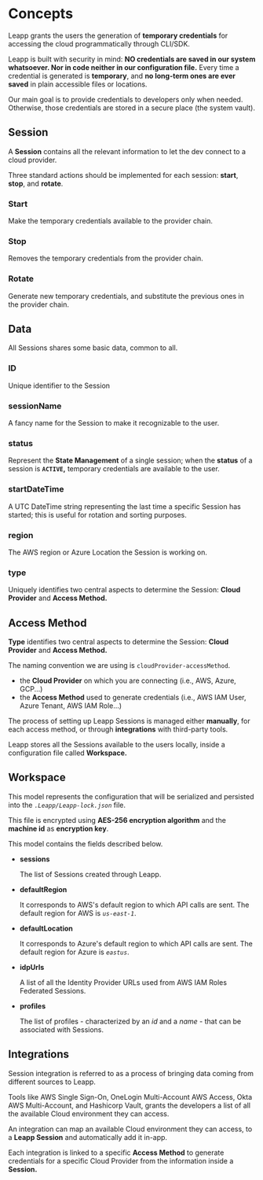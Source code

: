 # Concepts
Leapp grants the users the generation of **temporary credentials** for accessing the cloud programmatically through CLI/SDK.

Leapp is built with security in mind: **NO credentials are saved in our system whatsoever. Nor in code neither in our configuration file.** Every time a credential is generated is **temporary**, and **no long-term ones are ever saved** in plain accessible files or locations.

Our main goal is to provide credentials to developers only when needed. Otherwise, those credentials are stored in a secure place (the system vault).

## Session

A **Session** contains all the relevant information to let the dev connect to a cloud provider.

Three standard actions should be implemented for each session: **start**, **stop**, and **rotate**.

### Start
Make the temporary credentials available to the provider chain.

### Stop
Removes the temporary credentials from the provider chain.

### Rotate
Generate new temporary credentials, and substitute the previous ones in the provider chain.

## Data
All Sessions shares some basic data, common to all. 

### ID
Unique identifier to the Session

### sessionName
A fancy name for the Session to make it recognizable to the user.

### status
Represent the **State Management** of a single session; when the **status** of a session is **`ACTIVE`,** temporary credentials are available to the user.

### startDateTime
A UTC DateTime string representing the last time a specific Session has started; this is useful for rotation and sorting purposes.

### region
The AWS region or Azure Location the Session is working on.

### type
Uniquely identifies two central aspects to determine the Session: **Cloud Provider** and **Access Method.**

## Access Method

**Type** identifies two central aspects to determine the Session: **Cloud Provider** and **Access Method.**

The naming convention we are using is `cloudProvider-accessMethod`.

- the **Cloud Provider** on which you are connecting (i.e., AWS, Azure, GCP...)
- the **Access Method** used to generate credentials (i.e., AWS IAM User, Azure Tenant, AWS IAM Role...)

The process of setting up Leapp Sessions is managed either **manually**, for each access method, or through **integrations** with third-party tools.

Leapp stores all the Sessions available to the users locally, inside a configuration file called **Workspace.**

## Workspace

This model represents the configuration that will be serialized and persisted into the *`.Leapp/Leapp-lock.json`* file.

This file is encrypted using **AES-256 encryption algorithm** and the **machine id** as **encryption key**.

This model contains the fields described below.

- **sessions**

  The list of Sessions created through Leapp.

- **defaultRegion**

  It corresponds to AWS's default region to which API calls are sent. The default region for AWS is *`us-east-1`*.

- **defaultLocation**

  It corresponds to Azure's default region to which API calls are sent. The default region for Azure is *`eastus`*.

- **idpUrls**

  A list of all the Identity Provider URLs used from AWS IAM Roles Federated Sessions.

- **profiles**

  The list of profiles - characterized by an *id* and a *name* - that can be associated with Sessions.

## Integrations

Session integration is referred to as a process of bringing data coming from different sources to Leapp.

Tools like AWS Single Sign-On, OneLogin Multi-Account AWS Access, Okta AWS Multi-Account, and Hashicorp Vault, grants the developers a list of all the available Cloud environment they can access.

An integration can map an available Cloud environment they can access, to a **Leapp Session** and automatically add it in-app.

Each integration is linked to a specific **Access Method** to generate credentials for a specific Cloud Provider from the information inside a **Session.**
